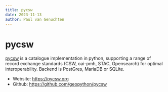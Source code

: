 ```yaml
---
title: pycsw
date: 2023-11-13
author: Paul van Genuchten
---
```


# pycsw

[pycsw](https://pycsw.org) is a catalogue implementation in python, supporting a range of record exchange standards (CSW, oai-pmh, STAC, Opensearch) for optimal interoperability. Backend is PostGres, MariaDB or SQLite.

- Website: <https://pycsw.org>
- Github: <https://github.com/geopython/pycsw>
